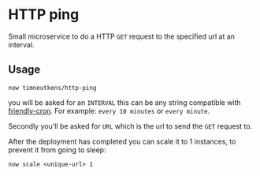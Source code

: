 # HTTP ping

Small microservice to do a HTTP `GET` request to the specified url at an interval.

## Usage

```
now timneutkens/http-ping
```

you will be asked for an `INTERVAL` this can be any string compatible with [friendly-cron](https://www.npmjs.com/package/friendly-cron). For example: `every 10 minutes` or `every minute`.

Secondly you'll be asked for `URL` which is the url to send the `GET` request to.

After the deployment has completed you can scale it to 1 instances, to prevent it from going to sleep:

```
now scale <unique-url> 1
```

